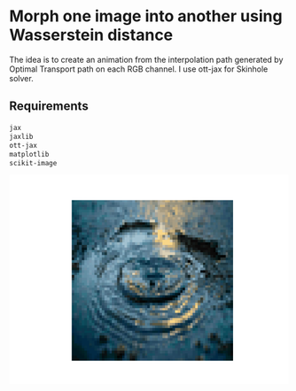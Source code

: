 # Morph one image into another using Wasserstein distance

The idea is to create an animation from the interpolation path generated by Optimal Transport path on each RGB channel. I use ott-jax for Skinhole solver.

## Requirements
```text
jax 
jaxlib 
ott-jax
matplotlib 
scikit-image
```
![Morphing](morph.gif)
